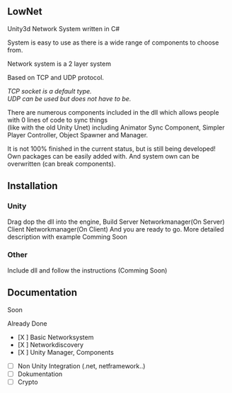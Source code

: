 ## LowNet

Unity3d Network System written in C#

System is easy to use as there is a wide range of components to choose from.

Network system is a 2 layer system

Based on TCP and UDP protocol.

*TCP socket is a default type.*<br>
*UDP can be used but does not have to be.*

There are numerous components included in the dll which allows people with 0 lines of code to sync things <br>
(like with the old Unity Unet) including Animator Sync Component,
Simpler Player Controller, Object Spawner and Manager.

It is not 100% finished in the current status, but is still being developed!
Own packages can be easily added with. 
And system own can be overwritten (can break components).


## Installation
### Unity
Drag dop the dll into the engine,
Build 
Server Networkmanager(On Server) 
Client Networkmanager(On Client)
And you are ready to go.
More detailed description with example Comming Soon


### Other
Include dll and follow the instructions (Comming Soon)


## Documentation
Soon


 Already Done
 - [X ] Basic Networksystem
 - [X ] Networkdiscovery
 - [X ] Unity Manager, Components
 - [   ] Non Unity Integration (.net, netframework..)
 - [   ] Dokumentation
 - [   ] Crypto
